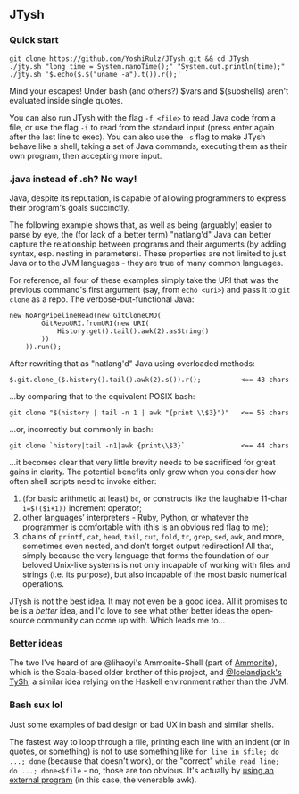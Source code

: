## JTysh

### Quick start
```
git clone https://github.com/YoshiRulz/JTysh.git && cd JTysh
./jty.sh "long time = System.nanoTime();" "System.out.println(time);"
./jty.sh '$.echo($.$("uname -a").t()).r();'
```
Mind your escapes! Under bash (and others?) $vars and $(subshells) aren't evaluated inside single quotes.

You can also run JTysh with the flag `-f <file>` to read Java code from a file, or use the flag `-i` to read from the standard input (press enter again after the last line to exec). You can also use the `-s` flag to make JTysh behave like a shell, taking a set of Java commands, executing them as their own program, then accepting more input.

### .java instead of .sh? No way!
Java, despite its reputation, is capable of allowing programmers to express their program's goals succinctly.

The following example shows that, as well as being (arguably) easier to parse by eye, the (for lack of a better term) "natlang'd" Java can better capture the relationship between programs and their arguments (by adding syntax, esp. nesting in parameters).
These properties are not limited to just Java or to the JVM languages - they are true of many common languages.

For reference, all four of these examples simply take the URI that was the previous command's first argument (say, from `echo <uri>`) and pass it to `git clone` as a repo. The verbose-but-functional Java:
```
new NoArgPipelineHead(new GitCloneCMD(
		GitRepoURI.fromURI(new URI(
			History.get().tail().awk(2).asString()
		))
	)).run();
```
After rewriting that as "natlang'd" Java using overloaded methods:
```
$.git.clone_($.history().tail().awk(2).s()).r();          <== 48 chars
```
...by comparing that to the equivalent POSIX bash:
```
git clone "$(history | tail -n 1 | awk "{print \\$3}")"   <== 55 chars
```
...or, incorrectly but commonly in bash:
```
git clone `history|tail -n1|awk {print\\$3}`              <== 44 chars
```
...it becomes clear that very little brevity needs to be sacrificed for great gains in clarity.
The potential benefits only grow when you consider how often shell scripts need to invoke either:
1. (for basic arithmetic at least) `bc`, or constructs like the laughable 11-char `i=$(($i+1))` increment operator;
2. other languages' interpreters - Ruby, Python, or whatever the programmer is comfortable with (this is an obvious red flag to me);
3. chains of `printf`, `cat`, `head`, `tail`, `cut`, `fold`, `tr`, `grep`, `sed`, `awk`, and more, sometimes even nested, and don't forget output redirection!
All that, simply because the very language that forms the foundation of our beloved Unix-like systems is not only incapable of working with files and strings (i.e. its purpose), but also incapable of the most basic numerical operations.

JTysh is not the best idea. It may not even be a good idea. All it promises to be is a *better* idea, and I'd love to see what other better ideas the open-source community can come up with. Which leads me to...

### Better ideas
The two I've heard of are @lihaoyi's Ammonite-Shell (part of [Ammonite](https://github.com/lihaoyi/ammonite)), which is the Scala-based older brother of this project, and [@Icelandjack's TySh](https://github.com/Icelandjack/TySh), a similar idea relying on the Haskell environment rather than the JVM.

### Bash sux lol
Just some examples of bad design or bad UX in bash and similar shells.

The fastest way to loop through a file, printing each line with an indent (or in quotes, or something) is not to use something like `for line in $file; do ...; done` (because that doesn't work), or the "correct" `while read line; do ...; done<$file` - no, those are too obvious. It's actually by [using an external program](http://www.bashguru.com/2010/05/how-to-read-file-line-by-line-in-shell.html) (in this case, the venerable awk).
